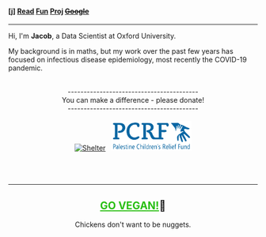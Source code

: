 <!DOCTYPE html>
<html>

<head>
    <meta charset="utf-8" />
    <link rel="stylesheet" href=".assets/style.css" />
    <link rel="icon" type="image/png" sizes="96x96" href=".assets/favicon-96x96.png">
</head>

<body>
    <nav>
        <h4>
            <a href="https://iacobo.github.io/"><b>[j]</b></a>
            <a href="https://iacobo.github.io/recs/important">Read</a>
            <a href="https://iacobo.github.io/recs/media">Fun</a>
            <a href="https://iacobo.github.io/iffley/home">Proj</a>
            <strike><a href="https://iacobo.github.io/recs/tech">Google</a></strike>
        </h4>
    </nav>
    <hr />

  <p>Hi, I'm <b>Jacob</b>, a Data Scientist at Oxford University.</p>
  <p>My background is in maths, but my work over the past few years has focused on infectious disease epidemiology,
      most recently the COVID-19 pandemic.</p>

  <p align="center">
      <br>
      -----------------------------------------<br>
      You can make a difference - please donate!<br>
      -----------------------------------------<br>
      <br>
      <a href="https://www.shelter.org.uk/" target="_blank"><img alt="Shelter" height="60px"
                src="https://images.ctfassets.net/6sxvmndnpn0s/1qQWlJLKM5rpZHETE32eLX/fc3c1d9f75930f9f5e4d4d0754806ec7/logo--d-england.png" /></a>
        &nbsp;
        <a href="https://www.pcrf.net/" target="_blank"><img alt="PCRF" height="60px"
                src="https://github.com/iacobo/iacobo.github.io/raw/master/assets/logos/pcrf.svg?raw=true" /></a> <br />
      <br>
      <br>
      <br>
  </p>

  <footer>
      <hr />
      <h2 align="center"><a href="https://www.govegan.org.uk/why-go-vegan/" style="color: #29bf12;">GO VEGAN!</a>🌱
      </h2>
      <p align="center">Chickens don't want to be nuggets.</p>
  </footer>
</body>

</html>
